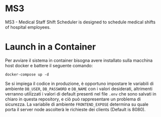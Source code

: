 # MS3
MS3 - Medical Staff Shift Scheduler is designed to schedule medical shifts of hospital employees.

# Launch in a Container

Per avviare il sistema in container bisogna avere installato sulla macchina host docker e battere il seguente comando:
```
docker-compose up -d
```
Se si impiega il codice in produzione, è opportuno impostare le variabili di ambiente `DB_USER`, `DB_PASSWORD` e `DB_NAME` con i valori desiderati, altrimenti verranno utilizzati i valori di default presenti nel file `.env` che sono salvati in chiaro in questa repository, e ciò può rappresentare un problema di sicurezza.
La variabile di ambiente `FRONTEND_EXPOSE` determina su quale porta il server node ascolterà le richieste dei clients (Default is 8080).
